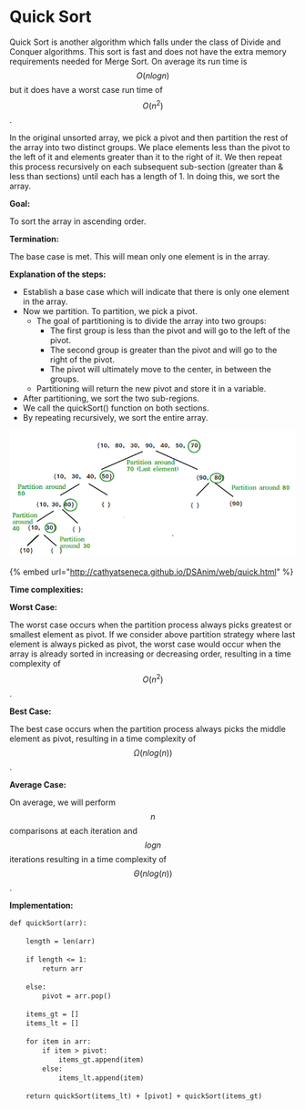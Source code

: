 # Quick Sort

Quick Sort is another algorithm which falls under the class of Divide and Conquer algorithms. This sort is fast and does not have the extra memory requirements needed for Merge Sort. On average its run time is $$O(n log n)$$ but it does have a worst case run time of $$O(n^2)$$.&#x20;

In the original unsorted array, we pick a pivot and then partition the rest of the array into two distinct groups. We place elements less than the pivot to the left of it and elements greater than it to the right of it. We then repeat this process recursively on each subsequent sub-section (greater than & less than sections) until each has a length of 1. In doing this, we sort the array.&#x20;

**Goal:**

To sort the array in ascending order.

**Termination:**

The base case is met. This will mean only one element is in the array.&#x20;

**Explanation of the steps:**

* Establish a base case which will indicate that there is only one element in the array.&#x20;
* Now we partition. To partition, we pick a pivot.
  * The goal of partitioning is to divide the array into two groups:
    * The first group is less than the pivot and will go to the left of the pivot.
    * The second group is greater than the pivot and will go to the right of the pivot.
    * The pivot will ultimately move to the center, in between the groups.
  * Partitioning will return the new pivot and store it in a variable.
* After partitioning, we sort the two sub-regions.
* We call the quickSort() function on both sections.
* By repeating recursively, we sort the entire array.&#x20;

![](<../../../.gitbook/assets/image (101).png>)

{% embed url="http://cathyatseneca.github.io/DSAnim/web/quick.html" %}

**Time complexities:**

**Worst Case:**&#x20;

The worst case occurs when the partition process always picks greatest or smallest element as pivot. If we consider above partition strategy where last element is always picked as pivot, the worst case would occur when the array is already sorted in increasing or decreasing order, resulting in a time complexity of $$O(n^2)$$ .

**Best Case:**&#x20;

The best case occurs when the partition process always picks the middle element as pivot, resulting in a time complexity of $$Ω(n log(n))$$.

**Average Case:**

On average, we will perform $$n$$ comparisons at each iteration and $$logn$$ iterations resulting in a time complexity of $$Θ(n log(n))$$.

**Implementation:**

```
def quickSort(arr):

    length = len(arr)

    if length <= 1:
        return arr

    else:
        pivot = arr.pop()

    items_gt = []
    items_lt = []

    for item in arr:
        if item > pivot:
            items_gt.append(item)
        else:
            items_lt.append(item)

    return quickSort(items_lt) + [pivot] + quickSort(items_gt)
```

